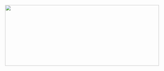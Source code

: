 
<!--
**Prateek93a/Prateek93a** is a ✨ _special_ ✨ repository because its `README.md` (this file) appears on your GitHub profile.

Here are some ideas to get you started:

- 🔭 I’m currently working on ...
- 🌱 I’m currently learning ...
- 👯 I’m looking to collaborate on ...
- 🤔 I’m looking for help with ...
- 💬 Ask me about ...
- 📫 How to reach me: ...
- 😄 Pronouns: ...
- ⚡ Fun fact: ...
- 
-->

<img align="center" width="100%" height="200" src="https://user-images.githubusercontent.com/44807945/115950146-2637ca80-a4f7-11eb-80d3-a2e969a18b3b.gif">


